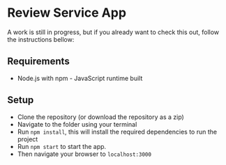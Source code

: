 Review Service App
===

A work is still in progress, but if you already want to check this out, follow the instructions bellow:

## Requirements

- Node.js with npm - JavaScript runtime built

## Setup

- Clone the repository (or download the repository as a zip)
- Navigate to the folder using your terminal
- Run `npm install`, this will install the required dependencies to run the project
- Run `npm start` to start the app.
- Then navigate your browser to `localhost:3000`
